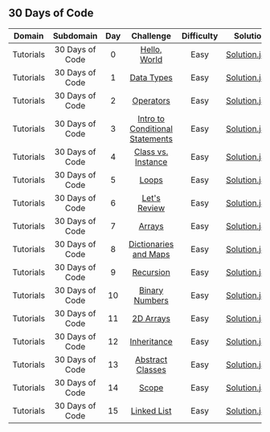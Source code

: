 ## 30 Days of Code

|   Domain  |    Subdomain    | Day |                                              Challenge                                             |  Difficulty  |                                                                                  Solution                                                                                  |
|:---------:|:---------------:|:---:|:--------------------------------------------------------------------------------------------------:|:------------:|:--------------------------------------------------------------------------------------------------------------------------------------------------------------------------:|
| Tutorials | 30 Days of Code |  0  | [Hello, World](https://www.hackerrank.com/challenges/30-hello-world)                               |     Easy     |            [Solution.java](https://github.com/rshaghoulian/HackerRank-solutions/blob/master/30%20Days%20of%20Code/Day%2000%20-%20Hello%2C%20World/Solution.java)           |
| Tutorials | 30 Days of Code |  1  | [Data Types](https://www.hackerrank.com/challenges/30-data-types)                                  |     Easy     |              [Solution.java](https://github.com/rshaghoulian/HackerRank-solutions/blob/master/30%20Days%20of%20Code/Day%2001%20-%20Data%20Types/Solution.java)             |
| Tutorials | 30 Days of Code |  2  | [Operators](https://www.hackerrank.com/challenges/30-operators)                                    |     Easy     |               [Solution.java](https://github.com/rshaghoulian/HackerRank-solutions/blob/master/30%20Days%20of%20Code/Day%2002%20-%20Operators/Solution.java)               |
| Tutorials | 30 Days of Code |  3  | [Intro to Conditional Statements](https://www.hackerrank.com/challenges/30-conditional-statements) |     Easy     | [Solution.java](https://github.com/rshaghoulian/HackerRank-solutions/blob/master/30%20Days%20of%20Code/Day%2003%20-%20Intro%20to%20Conditional%20Statements/Solution.java) |
| Tutorials | 30 Days of Code |  4  | [Class vs. Instance](https://www.hackerrank.com/challenges/30-class-vs-instance)                   |     Easy     |         [Solution.java](https://github.com/rshaghoulian/HackerRank-solutions/blob/master/30%20Days%20of%20Code/Day%2004%20-%20Class%20vs.%20Instance/Solution.java)        |
| Tutorials | 30 Days of Code |  5  | [Loops](https://www.hackerrank.com/challenges/30-loops)                                            |     Easy     |                 [Solution.java](https://github.com/rshaghoulian/HackerRank-solutions/blob/master/30%20Days%20of%20Code/Day%2005%20-%20Loops/Solution.java)                 |
| Tutorials | 30 Days of Code |  6  | [Let's Review](https://www.hackerrank.com/challenges/30-review-loop)                               |     Easy     |             [Solution.java](https://github.com/rshaghoulian/HackerRank-solutions/blob/master/30%20Days%20of%20Code/Day%2006%20-%20Let's%20Review/Solution.java)            |
| Tutorials | 30 Days of Code |  7  | [Arrays](https://www.hackerrank.com/challenges/30-arrays)                                          |     Easy     |                 [Solution.java](https://github.com/rshaghoulian/HackerRank-solutions/blob/master/30%20Days%20of%20Code/Day%2007%20-%20Arrays/Solution.java)                |
| Tutorials | 30 Days of Code |  8  | [Dictionaries and Maps](https://www.hackerrank.com/challenges/30-dictionaries-and-maps)            |     Easy     |       [Solution.java](https://github.com/rshaghoulian/HackerRank-solutions/blob/master/30%20Days%20of%20Code/Day%2008%20-%20Dictionaries%20and%20Maps/Solution.java)       |
| Tutorials | 30 Days of Code |  9  | [Recursion](https://www.hackerrank.com/challenges/30-recursion)                                    |     Easy     |               [Solution.java](https://github.com/rshaghoulian/HackerRank-solutions/blob/master/30%20Days%20of%20Code/Day%2009%20-%20Recursion/Solution.java)               |
| Tutorials | 30 Days of Code |  10 | [Binary Numbers](https://www.hackerrank.com/challenges/30-binary-numbers)                          |     Easy     |            [Solution.java](https://github.com/rshaghoulian/HackerRank-solutions/blob/master/30%20Days%20of%20Code/Day%2010%20-%20Binary%20Numbers/Solution.java)           |
| Tutorials | 30 Days of Code |  11 | [2D Arrays](https://www.hackerrank.com/challenges/30-2d-arrays)                                    |     Easy     |              [Solution.java](https://github.com/rshaghoulian/HackerRank-solutions/blob/master/30%20Days%20of%20Code/Day%2011%20-%202D%20Arrays/Solution.java)              |
| Tutorials | 30 Days of Code |  12 | [Inheritance](https://www.hackerrank.com/challenges/30-inheritance)                                |     Easy     |              [Solution.java](https://github.com/rshaghoulian/HackerRank-solutions/blob/master/30%20Days%20of%20Code/Day%2012%20-%20Inheritance/Solution.java)              |
| Tutorials | 30 Days of Code |  13 | [Abstract Classes](https://www.hackerrank.com/challenges/30-abstract-classes)                      |     Easy     |           [Solution.java](https://github.com/rshaghoulian/HackerRank-solutions/blob/master/30%20Days%20of%20Code/Day%2013%20-%20Abstract%20Classes/Solution.java)          |
| Tutorials | 30 Days of Code |  14 | [Scope](https://www.hackerrank.com/challenges/30-scope)                                            |     Easy     |                 [Solution.java](https://github.com/rshaghoulian/HackerRank-solutions/blob/master/30%20Days%20of%20Code/Day%2014%20-%20Scope/Solution.java)                 |
| Tutorials | 30 Days of Code |  15 | [Linked List](https://www.hackerrank.com/challenges/30-linked-list)                                |     Easy     |             [Solution.java](https://github.com/rshaghoulian/HackerRank-solutions/blob/master/30%20Days%20of%20Code/Day%2015%20-%20Linked%20List/Solution.java)             |
